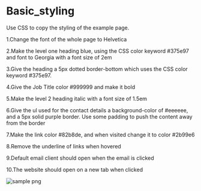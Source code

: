 # Basic_styling

Use CSS to copy the styling of the example page.

1.Change the font of the whole page to Helvetica

2.Make the level one heading blue, using the CSS color keyword #375e97 and font to Georgia with a font size of 2em

3.Give the heading a 5px dotted border-bottom which uses the CSS color keyword #375e97.

4.Give the Job Title color #999999 and make it bold

5.Make the level 2 heading italic with a font size of 1.5em

6.Give the ul used for the contact details a background-color of #eeeeee, and a 5px solid purple border. Use some padding
to push the content away from the border

7.Make the link color #82b8de, and when visited change it to color #2b99e6

8.Remove the underline of links when hovered

9.Default email client should open when the email is clicked

10.The website should open on a new tab when clicked

![sample png](https://user-images.githubusercontent.com/114044523/204138928-ccaa34e0-1142-403a-bae9-f9b4fe8ac632.png)
